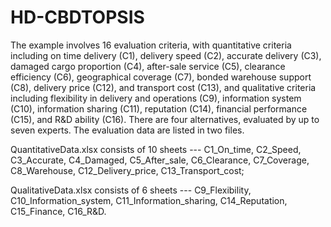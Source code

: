 # HD-CBDTOPSIS

The example involves 16 evaluation criteria, with quantitative criteria including on time delivery (C1), delivery speed (C2), accurate delivery (C3), damaged cargo proportion (C4), after-sale service (C5), clearance efficiency (C6), geographical coverage (C7), bonded warehouse support (C8), delivery price (C12), and transport cost (C13), and qualitative criteria including flexibility in delivery and operations (C9), information system (C10), information sharing (C11), reputation (C14), financial performance (C15), and R&D ability (C16). There are four alternatives, evaluated by up to seven experts. The evaluation data are listed in two files.

QuantitativeData.xlsx consists of 10 sheets --- C1_On_time, C2_Speed, C3_Accurate, C4_Damaged, C5_After_sale, C6_Clearance, C7_Coverage, C8_Warehouse, C12_Delivery_price, C13_Transport_cost;

QualitativeData.xlsx consists of 6 sheets --- C9_Flexibility, C10_Information_system, C11_Information_sharing, C14_Reputation, C15_Finance, C16_R&D.
